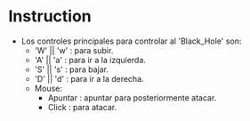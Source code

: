 
# Instruction

- Los controles principales para controlar al 'Black_Hole' son:
    - 'W' || 'w' : para subir.
    - 'A' || 'a' : para ir a la izquierda.
    - 'S' || 's' : para bajar.
    - 'D' || 'd' : para ir a la derecha.
    - Mouse:
        - Apuntar : apuntar para posteriormente atacar.
        - Click : para atacar.
        


